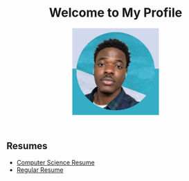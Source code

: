 <html lang="en">
<head>
    <meta charset="UTF-8">
    <meta name="viewport" content="width=device-width, initial-scale=1.0">
</head>
<body>
    <header>
        <h1>Welcome to My Profile</h1>
        <img src="profile.jpg" alt="Profile Picture" style="width:200px;height:200px;">
    </header>
    <section>
        <h2>Resumes</h2>
        <ul>
            <li><a href="ComputerScienceResume.pdf" target="_blank">Computer Science Resume</a></li>
            <li><a href="CusstomerServiceResume.pdf" target="_blank">Regular Resume</a></li>
        </ul>
    </section>
</body>
</html>
